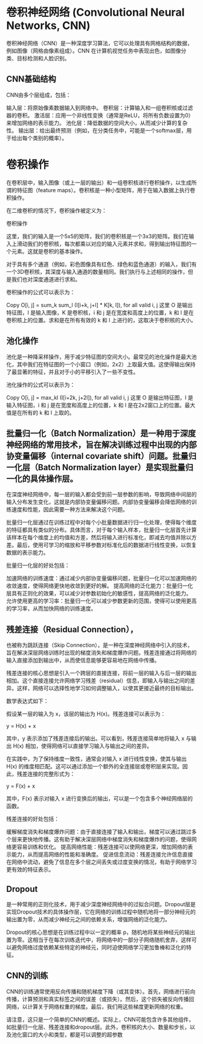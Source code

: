 # 卷积神经网络 (Convolutional Neural Networks, CNN)
卷积神经网络（CNN）是一种深度学习算法，它可以处理具有网格结构的数据，例如图像（网格由像素组成）。CNN 在计算机视觉任务中表现出色，如图像分类、目标检测和人脸识别。

## CNN基础结构
CNN由多个层组成，包括：

输入层：将原始像素数据输入到网络中。
卷积层：计算输入和一组卷积核或过滤器的卷积。
激活层：应用一个非线性变换（通常是ReLU，将所有负数设置为0）来增加网络的表示能力。
池化层：降低数据的空间大小，从而减少计算的复杂性。
输出层：给出最终预测（例如，在分类任务中，可能是一个softmax层，用于给出每个类别的概率）。
# 卷积操作
在卷积层中，输入图像（或上一层的输出）和一组卷积核进行卷积操作，以生成所谓的特征图（feature maps）。卷积核是一种小型矩阵，用于在输入数据上执行卷积操作。

在二维卷积的情况下，卷积操作被定义为：

卷积操作

这里，我们的输入是一个5x5的矩阵，我们的卷积核是一个3x3的矩阵。我们在输入上滑动我们的卷积核，每次都乘以对应的输入元素并求和，得到输出特征图的一个元素。这就是卷积的基本操作。

对于具有多个通道（例如，彩色图像具有红色、绿色和蓝色通道）的输入，我们有一个3D卷积核，其深度与输入通道的数量相同。我们执行与上述相同的操作，但是我们也对深度通道进行求和。

卷积操作的公式可以表示为：

Copy
O[i, j] = sum_k sum_l (I[i+k, j+l] * K[k, l]), for all valid i, j
这里 O 是输出特征图，I 是输入图像，K 是卷积核，i 和 j 是在宽度和高度上的位置，k 和 l 是在卷积核上的位置。求和是在所有有效的 k 和 l 上进行的，这取决于卷积核的大小。

## 池化操作
池化是一种降采样操作，用于减少特征图的空间大小。最常见的池化操作是最大池化，其中我们在特征图的一个小窗口（例如，2x2）上取最大值。这使得输出保持了最显著的特征，并且对于小的平移引入了一些不变性。

池化操作的公式可以表示为：

Copy
O[i, j] = max_kl (I[i+2k, j+2l]), for all valid i, j
这里 O 是输出特征图，I 是输入特征图，i 和 j 是在宽度和高度上的位置，k 和 l 是在2x2窗口上的位置。最大值是在所有的 k 和 l 上取的。

## 批量归一化（Batch Normalization）是一种用于深度神经网络的常用技术，旨在解决训练过程中出现的内部协变量偏移（internal covariate shift）问题。批量归一化层（Batch Normalization layer）是实现批量归一化的具体操作层。

在深度神经网络中，每一层的输入都会受到前一层参数的影响，导致网络中间层的输入分布发生变化，这就是内部协变量偏移问题。内部协变量偏移会降低网络的训练速度和性能，因此需要一种方法来解决这个问题。

批量归一化层通过在训练过程中对每个小批量数据进行归一化处理，使得每个维度的特征都具有类似的分布。具体而言，对于每个输入样本，批量归一化层首先计算该样本在每个维度上的均值和方差，然后将输入进行标准化，即减去均值并除以方差。最后，使用可学习的缩放和平移参数对标准化后的数据进行线性变换，以恢复数据的表示能力。

批量归一化层的好处包括：

加速网络的训练速度：通过减少内部协变量偏移问题，批量归一化可以加速网络的收敛速度，使得网络更快地收敛到更好的解。
提高网络的泛化能力：批量归一化层具有正则化的效果，可以减少对参数初始化的敏感性，提高网络的泛化能力。
允许使用更高的学习率：批量归一化可以减少参数更新的范围，使得可以使用更高的学习率，从而加快网络的训练速度。

## 残差连接（Residual Connection），
也被称为跳跃连接（Skip Connection），是一种在深度神经网络中引入的技术，旨在解决深层网络训练时出现的梯度消失和梯度爆炸问题。残差连接通过将网络的输入直接添加到输出中，从而使信息能够更容易地在网络中传播。

残差连接的核心思想是引入一个跨层的直接连接，将前一层的输入与后一层的输出相加。这个直接连接允许网络学习残差（residual）信息，即输入与输出之间的差异。这样，网络可以选择性地学习如何调整输入，以使其更接近最终的目标输出。

数学表达式如下：

假设某一层的输入为 x，该层的输出为 H(x)。残差连接可以表示为：

y = H(x) + x

其中，y 表示添加了残差连接后的输出。可以看到，残差连接简单地将输入 x 与输出 H(x) 相加，使得网络可以直接学习输入与输出之间的差异。

在实践中，为了保持维度一致性，通常会对输入 x 进行线性变换，使其与输出 H(x) 的维度相匹配。这可以通过添加一个额外的全连接层或卷积层来实现。因此，残差连接的完整形式为：

y = F(x) + x

其中，F(x) 表示对输入 x 进行变换后的输出，可以是一个包含多个神经网络层的函数。

残差连接的好处包括：

缓解梯度消失和梯度爆炸问题：由于直接连接了输入和输出，梯度可以通过跳过多个层来更快地传播。这有助于解决深层网络中梯度消失和梯度爆炸的问题，使得网络更容易训练和优化。
提高网络性能：残差连接可以使网络更深，增加网络的表示能力，从而提高网络的性能和准确度。
促进信息流动：残差连接允许信息直接在网络中流动，避免了信息在多个层之间丢失或过度变换的情况，有助于网络学习更有效的特征表示。

## Dropout
是一种常用的正则化技术，用于减少深度神经网络中的过拟合问题。Dropout层是实现Dropout技术的具体操作层，它在网络的训练过程中随机地将一部分神经元的输出置为零，从而减少神经元之间的依赖关系，增强网络的泛化能力。

Dropout的核心思想是在训练过程中以一定的概率 p，随机地将某些神经元的输出置为零。这相当于在每次训练迭代中，将网络中的一部分子网络随机舍弃，这样可以避免网络过度依赖某些特定的神经元，同时迫使网络学习更加鲁棒和泛化的特征。
## CNN的训练
CNN的训练通常使用反向传播和随机梯度下降（或其变体）。首先，网络进行前向传播，计算预测和真实标签之间的误差（或损失）。然后，这个损失被反向传播回网络，以计算关于网络权重的梯度。最后，我们用这些梯度更新网络的权重。

请注意，这只是一个简单的CNN的概述。实际上，CNN可能包含许多其他组件，如批量归一化层、残差连接和dropout层。此外，卷积核的大小、数量和步长，以及池化窗口的大小和类型，都是可以调整的超参数
